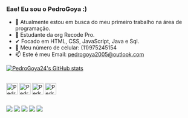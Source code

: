 ### Eae! Eu sou o PedroGoya :)

- 🔭 Atualmente estou em busca do meu primeiro trabalho na área de programação.
- 🌱 Estudante da org Recode Pro.
- ✔  Focado em HTML, CSS, JavaScript, Java e Sql.
- 💬 Meu número de celular: (11)975245154
- 📫 Este é meu Email: pedrogoya2005@outlook.com

[![PedroGoya24's GitHub stats](https://github-readme-stats.vercel.app/api?username=PedroGoya24&show_icons=true&theme=radical)](https://github.com/PedroGoya24/github-readme-stats)

<div style="display: inline_block"><br>
  <img align="center" alt="Pedro-Js" heigth="30" width="30" <img src="https://cdn.jsdelivr.net/gh/devicons/devicon/icons/javascript/javascript-original.svg" />
  <img align="center" alt="Pedro-Html" heigth="30" width="30" src="https://cdn.jsdelivr.net/gh/devicons/devicon/icons/html5/html5-original.svg" />
  <img align="center" alt="Pedro-Css" heigth="30" width="30" src="https://cdn.jsdelivr.net/gh/devicons/devicon/icons/css3/css3-original.svg" />
  <img align="center" alt="Pedro-Python" heigth="30" width="30" src="https://cdn.jsdelivr.net/gh/devicons/devicon/icons/java/java-original.svg" />
</div>

##

<div>   
  <a href="https://www.instagram.com/pr_goya" target="_blank"><img src="https://img.shields.io/badge/-Instagram-%23E4405F?style=for-the-badge&logo=instagram&logoColor=white" target="_blank"></a>
 	<a href="https://www.twitch.tv/nxt_whoami" target="_blank"><img src="https://img.shields.io/badge/Twitch-9146FF?style=for-the-badge&logo=twitch&logoColor=white" target="_blank"></a>
  <a href = "mailto:pedrogoya200524@gmail.com"><img src="https://img.shields.io/badge/-Gmail-%23333?style=for-the-badge&logo=gmail&logoColor=white" target="_blank"></a>
  <a href="https://www.linkedin.com/in/pedro-da-cunha-goya-69b9941a0" target="_blank"><img src="https://img.shields.io/badge/-LinkedIn-%230077B5?style=for-the-badge&logo=linkedin&logoColor=white" target="_blank"></a> 
  <a href="https://wa.me/5511975245154" target="_blank"><img src="https://img.shields.io/badge/WhatsApp-25D366?style=for-the-badge&logo=whatsapp&logoColor=white" target="_blank"></a>
</div>



